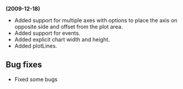 **(2009-12-18)**
        
- Added support for multiple axes with options to place the axis on opposite side and offset from the plot area.
- Added support for events.
- Added explicit chart width and height.
- Added plotLines.

## Bug fixes 
- Fixed some bugs
